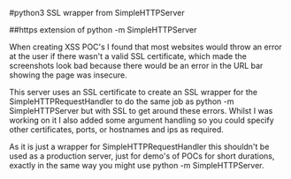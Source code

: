 #python3 SSL wrapper from SimpleHTTPServer

##https extension of python -m SimpleHTTPServer

When creating XSS POC's I found that most websites would throw an error at the user if there wasn't a valid SSL certificate, which made the 
screenshots look bad because there would be an error in the URL bar showing the page was insecure.

This server uses an SSL certificate to create an SSL wrapper for the SimpleHTTPRequestHandler to do the same job as python -m SimpleHTTPServer
but with SSL to get around these errors. Whilst I was working on it I also added some argument handling so you could specify other 
certificates, ports, or hostnames and ips as required.

As it is just a wrapper for SimpleHTTPRequestHandler this shouldn't be used as a production server, just for demo's of POCs for short
durations, exactly in the same way you might use python -m SimpleHTTPServer.
